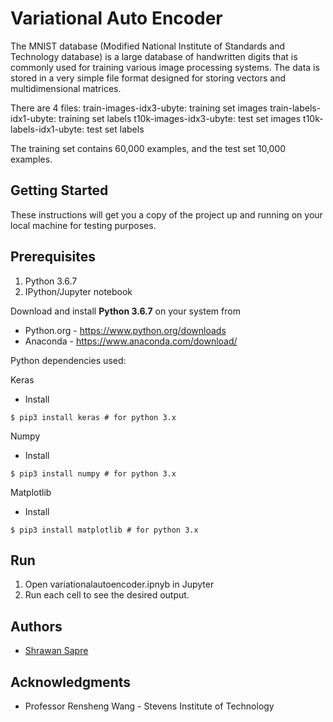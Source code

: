 # Variational Auto Encoder

The MNIST database (Modified National Institute of Standards and Technology database) is a large database of handwritten digits that is commonly used for training various image processing systems. The data is stored in a very simple file format designed for storing vectors and multidimensional matrices.

There are 4 files:
train-images-idx3-ubyte: training set images 
train-labels-idx1-ubyte: training set labels 
t10k-images-idx3-ubyte:  test set images 
t10k-labels-idx1-ubyte:  test set labels

The training set contains 60,000 examples, and the test set 10,000 examples.

## Getting Started

These instructions will get you a copy of the project up and running on your local machine for testing purposes.

## Prerequisites

1. Python 3.6.7
2. IPython/Jupyter notebook

Download and install **Python 3.6.7** on your system from
* Python.org - https://www.python.org/downloads
* Anaconda - https://www.anaconda.com/download/ 

Python dependencies used:

Keras
- Install
```
$ pip3 install keras # for python 3.x 
```
Numpy
- Install
```
$ pip3 install numpy # for python 3.x 
```

Matplotlib
- Install
```
$ pip3 install matplotlib # for python 3.x 
```
## Run

1. Open variationalautoencoder.ipnyb in Jupyter
2. Run each cell to see the desired output.


## Authors

* [Shrawan Sapre](https://github.com/shrawansapre)

## Acknowledgments

* Professor Rensheng Wang - Stevens Institute of Technology
